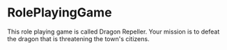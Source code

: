 # RolePlayingGame
This role playing game is called Dragon Repeller. Your mission is to defeat the dragon that is threatening the town's citizens.
